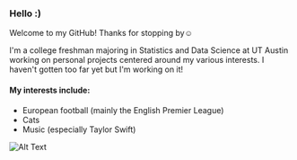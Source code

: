 ### Hello :)

Welcome to my GitHub! Thanks for stopping by☺️

I'm a college freshman majoring in Statistics and Data Science at UT Austin working on personal projects centered around my various interests. I haven't gotten too far yet but I'm working on it!

#### My interests include: 
- European football (mainly the English Premier League)
- Cats
- Music (especially Taylor Swift)

![Alt Text](https://media.giphy.com/media/khFLsniJPR4hT7RicK/giphy.gif)


